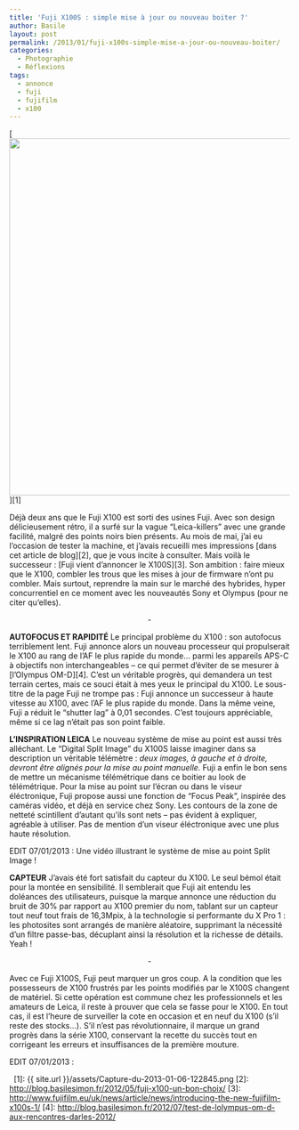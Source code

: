 ```yaml
---
title: 'Fuji X100S : simple mise à jour ou nouveau boiter ?'
author: Basile
layout: post
permalink: /2013/01/fuji-x100s-simple-mise-a-jour-ou-nouveau-boiter/
categories:
  - Photographie
  - Réflexions
tags:
  - annonce
  - fuji
  - fujifilm
  - x100
---
```

[<img class="aligncenter size-full wp-image-2038" title="Capture du 2013-01-06 12:28:45" src="{{ site.url }}/assets/Capture-du-2013-01-06-122845.png" alt="" width="712" height="642" />][1]

Déjà deux ans que le Fuji X100 est sorti des usines Fuji.
Avec son design délicieusement rétro, il a surfé sur la vague &#8220;Leica-killers&#8221; avec une grande facilité, malgré des points noirs bien présents.
Au mois de mai, j&#8217;ai eu l&#8217;occasion de tester la machine, et j&#8217;avais recueilli mes impressions [dans cet article de blog][2], que je vous incite à consulter.
Mais voilà le successeur : [Fuji vient d&#8217;annoncer le X100S][3].
Son ambition : faire mieux que le X100, combler les trous que les mises à jour de firmware n&#8217;ont pu combler. Mais surtout, reprendre la main sur le marché des hybrides, hyper concurrentiel en ce moment avec les nouveautés Sony et Olympus (pour ne citer qu&#8217;elles).

<p style="text-align: center;">
  -
</p>

**AUTOFOCUS ET RAPIDITÉ**
Le principal problème du X100 : son autofocus terriblement lent. Fuji annonce alors un nouveau processeur qui propulserait le X100 au rang de l&#8217;AF le plus rapide du monde&#8230; parmi les appareils APS-C à objectifs non interchangeables &#8211; ce qui permet d&#8217;éviter de se mesurer à [l&#8217;Olympus OM-D][4].
C&#8217;est un véritable progrès, qui demandera un test terrain certes, mais ce souci était à mes yeux le principal du X100. Le sous-titre de la page Fuji ne trompe pas : Fuji annonce un successeur à haute vitesse au X100, avec l&#8217;AF le plus rapide du monde. Dans la même veine, Fuji a réduit le &#8220;shutter lag&#8221; à 0,01 secondes. C&#8217;est toujours appréciable, même si ce lag n&#8217;était pas son point faible.

**L&#8217;INSPIRATION LEICA**
Le nouveau système de mise au point est aussi très alléchant.
Le &#8220;Digital Split Image&#8221; du X100S laisse imaginer dans sa description un véritable télémètre : *deux images, à gauche et à droite, devront être alignés pour la mise au point manuelle.* Fuji a enfin le bon sens de mettre un mécanisme télémétrique dans ce boitier au look de télémétrique.
Pour la mise au point sur l&#8217;écran ou dans le viseur éléctronique, Fuji propose aussi une fonction de &#8220;Focus Peak&#8221;, inspirée des caméras vidéo, et déjà en service chez Sony. Les contours de la zone de netteté scintillent d&#8217;autant qu&#8217;ils sont nets &#8211; pas évident à expliquer, agréable à utiliser.
Pas de mention d&#8217;un viseur éléctronique avec une plus haute résolution.

EDIT 07/01/2013 : Une vidéo illustrant le système de mise au point Split Image !


**CAPTEUR**
J&#8217;avais été fort satisfait du capteur du X100. Le seul bémol était pour la montée en sensibilité. Il semblerait que Fuji ait entendu les doléances des utilisateurs, puisque la marque annonce une réduction du bruit de 30% par rapport au X100 premier du nom, tablant sur un capteur tout neuf tout frais de 16,3Mpix, à la technologie si performante du X Pro 1 : les photosites sont arrangés de manière aléatoire, supprimant la nécessité d&#8217;un filtre passe-bas, décuplant ainsi la résolution et la richesse de détails. Yeah !

<p style="text-align: center;">
  -
</p>

Avec ce Fuji X100S, Fuji peut marquer un gros coup. A la condition que les possesseurs de X100 frustrés par les points modifiés par le X100S changent de matériel. Si cette opération est commune chez les professionnels et les amateurs de Leica, il reste à prouver que cela se fasse pour le X100.
En tout cas, il est l&#8217;heure de surveiller la cote en occasion et en neuf du X100 (s&#8217;il reste des stocks&#8230;).
S&#8217;il n&#8217;est pas révolutionnaire, il marque un grand progrès dans la série X100, conservant la recette du succès tout en corrigeant les erreurs et insuffisances de la première mouture.

EDIT 07/01/2013 :



<div class="wp_plus_one_button" style="margin: 0 8px 8px 0; float:left; ">
  <g:plusone count="false" href="http://blog.basilesimon.fr/2013/01/fuji-x100s-simple-mise-a-jour-ou-nouveau-boiter/" callback="wp_plus_one_handler"></g:plusone>
</div>

 [1]: {{ site.url }}/assets/Capture-du-2013-01-06-122845.png
 [2]: http://blog.basilesimon.fr/2012/05/fuji-x100-un-bon-choix/
 [3]: http://www.fujifilm.eu/uk/news/article/news/introducing-the-new-fujifilm-x100s-1/
 [4]: http://blog.basilesimon.fr/2012/07/test-de-lolympus-om-d-aux-rencontres-darles-2012/
